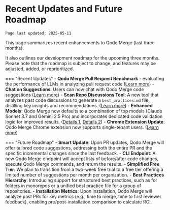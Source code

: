 # Recent Updates and Future Roadmap

`Page last updated: 2025-05-11`

This page summarizes recent enhancements to Qodo Merge (last three months).

It also outlines our development roadmap for the upcoming three months. Please note that the roadmap is subject to change, and features may be adjusted, added, or reprioritized.

=== "Recent Updates"
    - **Qodo Merge Pull Request Benchmark** - evaluating the performance of LLMs in analyzing pull request code ([Learn more](https://qodo-merge-docs.qodo.ai/pr_benchmark/))
    - **Chat on Suggestions**:  Users can now chat with Qodo Merge code suggestions ([Learn more](https://qodo-merge-docs.qodo.ai/tools/improve/#chat-on-code-suggestions))
    - **Scan Repo Discussions Tool**: A new tool that analyzes past code discussions to generate a `best_practices.md` file, distilling key insights and recommendations. ([Learn more](https://qodo-merge-docs.qodo.ai/tools/scan_repo_discussions/))
    - **Enhanced Models**: Qodo Merge now defaults to a combination of top models (Claude Sonnet 3.7 and Gemini 2.5 Pro) and incorporates dedicated code validation logic for improved results. ([Details 1](https://qodo-merge-docs.qodo.ai/usage-guide/qodo_merge_models/), [Details 2](https://qodo-merge-docs.qodo.ai/core-abilities/code_validation/))
    - **Chrome Extension Update**: Qodo Merge Chrome extension now supports single-tenant users. ([Learn more](https://qodo-merge-docs.qodo.ai/chrome-extension/options/#configuration-options/))

=== "Future Roadmap"
    - **Smart Update**: Upon PR updates, Qodo Merge will offer tailored code suggestions, addressing both the entire PR and the specific incremental changes since the last feedback.
    - **CLI Endpoint**: A new Qodo Merge endpoint will accept lists of before/after code changes, execute Qodo Merge commands, and return the results.
    - **Simplified Free Tier**: We plan to transition from a two-week free trial to a free tier offering a limited number of suggestions per month per organization.
    - **Best Practices Hierarchy**: Introducing support for structured best practices, such as for folders in monorepos or a unified best practice file for a group of repositories.
    - **Installation Metrics**: Upon installation, Qodo Merge will analyze past PRs for key metrics (e.g., time to merge, time to first reviewer feedback), enabling pre/post-installation comparison to calculate ROI.